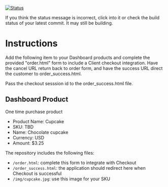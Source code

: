 [![Status](https://img.shields.io/badge/status-SUBMITTABLE%20COMMIT:%209e55794abc6d3831ed3f1d1fefbbbcab9a3a68b7-brightgreen.svg)](https://github.com/andremcb/bakery_scaffold_AApE3fQi8zR0pcdo/commit/9e55794abc6d3831ed3f1d1fefbbbcab9a3a68b7)












































































































































If you think the status message is incorrect, click into it or check the build status of your latest commit. It may still be building.

# Instructions 

Add the following item to your Dashboard products and complete the provided "order.html" form to include a Client checkout integration. Have the cancel URL return back to order form, and have the success URL direct the customer to order_success.html. 

Pass the checkout sesssion id to the order_success.html file.

## Dashboard Product
One time purchase product
* Product Name: Cupcake
* SKU: TBD
* Name: Chocolate cupcake
* Currency: USD
* Amount: $3.25

The repository includes the following files:
* `/order.html`: complete this form to integrate with Checkout
* `/order_success.html`: the application should redirect here when Checkout is successful
* `/img/cupcake.jpg`: use this image for your SKU
